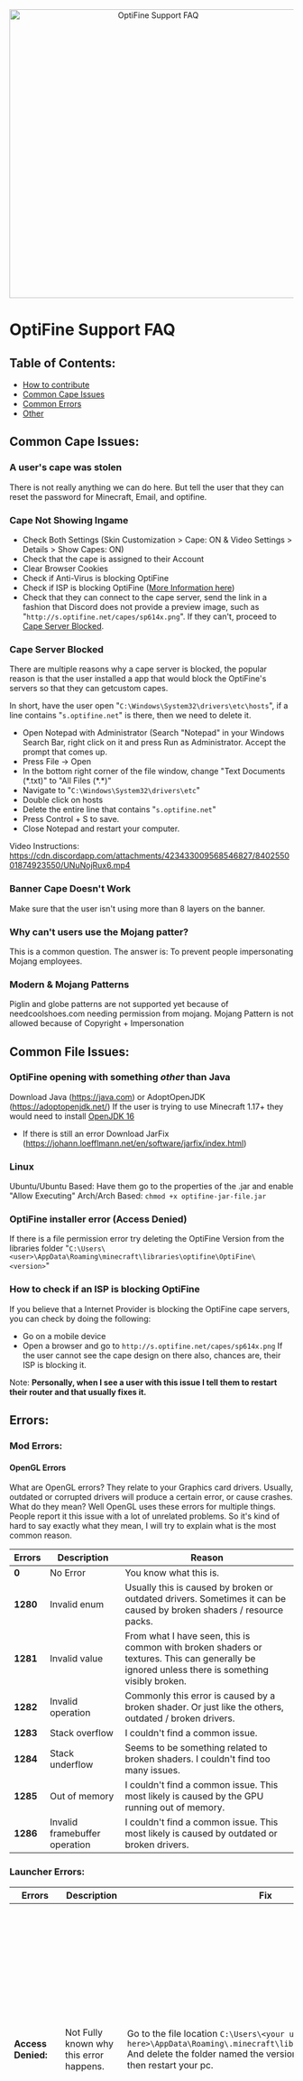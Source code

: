 <div align="center">
  <img alt="OptiFine Support FAQ" src="https://raw.githubusercontent.com/Team-OptiFine/Discord-Information/main/BannerImages/support/optifine_support_render.png" width="512px">
</div>

# **OptiFine Support FAQ**

## **Table of Contents:**
- [How to contribute](./contribute.md)
- [Common Cape Issues](#common-cape-issues)
- [Common Errors](#errors)
- [Other](#other)

## **Common Cape Issues:**

### **A user's cape was stolen**
There is not really anything we can do here. But tell the user that they can reset the password for Minecraft, Email, and optifine.

### **Cape Not Showing Ingame**
- Check Both Settings (Skin Customization > Cape: ON & Video Settings > Details > Show Capes: ON)
- Check that the cape is assigned to their Account
- Clear Browser Cookies
- Check if Anti-Virus is blocking OptiFine
- Check if ISP is blocking OptiFine ([More Information here](#how-to-check-if-an-isp-is-blocking-optifine))
- Check that they can connect to the cape server, send the link in a fashion that Discord does not provide a preview image, such as "`http://s.optifine.net/capes/sp614x.png`". If they can't, proceed to [Cape Server Blocked](#cape-server-blocked).

### **Cape Server Blocked**
There are multiple reasons why a cape server is blocked, the popular reason is that the user installed a app that would block the OptiFine's servers so that they can getcustom capes.

In short, have the user open "`C:\Windows\System32\drivers\etc\hosts`", if a line contains "`s.optifine.net`" is there, then we need to delete it.

- Open Notepad with Administrator (Search "Notepad" in your Windows Search Bar, right click on it and press Run as Administrator. Accept the prompt that comes up.
- Press File -> Open
- In the bottom right corner of the file window, change "Text Documents (\*.txt)" to "All Files (\*.*)"
- Navigate to "`C:\Windows\System32\drivers\etc`"
- Double click on hosts
- Delete the entire line that contains "`s.optifine.net`"
- Press Control + S to save.
- Close Notepad and restart your computer.

Video Instructions: https://cdn.discordapp.com/attachments/423433009568546827/840255001874923550/UNuNojRux6.mp4

### **Banner Cape Doesn't Work**
Make sure that the user isn't using more than 8 layers on the banner.

### **Why can't users use the Mojang patter?**
This is a common question. The answer is: To prevent people impersonating Mojang employees.

### **Modern & Mojang Patterns**
Piglin and globe patterns are not supported yet because of needcoolshoes.com needing permission from mojang.
Mojang Pattern is not allowed because of Copyright + Impersonation

## **Common File Issues:**

### **OptiFine opening with something *other* than Java**
Download Java (https://java.com) or AdoptOpenJDK (https://adoptopenjdk.net/)
If the user is trying to use Minecraft 1.17+ they would need to install [OpenJDK 16](https://adoptium.net/?variant=openjdk16&jvmVariant=hotspot)
- If there is still an error Download JarFix (https://johann.loefflmann.net/en/software/jarfix/index.html)

### **Linux**
Ubuntu/Ubuntu Based: Have them go to the properties of the .jar and enable "Allow Executing"
Arch/Arch Based: `chmod +x optifine-jar-file.jar`

### **OptiFine installer error (Access Denied)**
If there is a file permission error try deleting the OptiFine Version from the libraries folder "`C:\Users\<user>\AppData\Roaming\minecraft\libraries\optifine\OptiFine\<version>`"

### **How to check if an ISP is blocking OptiFine**
If you believe that a Internet Provider is blocking the OptiFine cape servers, you can check by doing the following:
- Go on a mobile device
- Open a browser and go to `http://s.optifine.net/capes/sp614x.png`
If the user cannot see the cape design on there also, chances are, their ISP is blocking it.

Note: **Personally, when I see a user with this issue I tell them to restart their router and that usually fixes it.**

## **Errors:**

### **Mod Errors:**

#### **OpenGL Errors**
What are OpenGL errors? They relate to your Graphics card drivers. Usually, outdated or corrupted drivers will produce a certain error, or cause crashes. What do they mean? Well OpenGL uses these errors for multiple things. People report it this issue with a lot of unrelated problems. So it's kind of hard to say exactly what they mean, I will try to explain what is the most common reason.

| Errors | Description | Reason |
| ----------- | ----------- | ----------- |
| **0** | No Error | You know what this is. |
| **1280** | Invalid enum | Usually this is caused by broken or outdated drivers. Sometimes it can be caused by broken shaders / resource packs. |
| **1281** | Invalid value | From what I have seen, this is common with broken shaders or textures. This can generally be ignored unless there is something visibly broken.  |
| **1282** | Invalid operation | Commonly this error is caused by a broken shader. Or just like the others, outdated / broken drivers. |
| **1283** | Stack overflow | I couldn't find a common issue. |
| **1284** | Stack underflow | Seems to be something related to broken shaders. I couldn't find too many issues. |
| **1285** | Out of memory | I couldn't find a common issue. This most likely is caused by the GPU running out of memory. |
| **1286** | Invalid framebuffer operation | I couldn't find a common issue. This most likely is caused by outdated or broken drivers. |

### **Launcher Errors:**

| Errors | Description | Fix | Example Image |
| ----------- | ----------- | ----------- | ----------- |
| **Access Denied:** | Not Fully known why this error happens. | Go to the file location `C:\Users\<your username here>\AppData\Roaming\.minecraft\libraries\optifine\OptiFine` And delete the folder named the version you are trying to install, then restart your pc. | <img alt="" src="./images/Launcher/access_denied.png" width="512px"> |
| **Unable to install java. There are errors in the following switches: \*** | Java File associations broke. | Download [Jarfix](https://johann.loefflmann.net/jarfix). This usually fixes the error. | <img alt="" src="./images/Launcher/unable_to_install_java.png" width="512px"> |
| **Unable to press the install button (Grayed out):** | This usually means that the user has a space or an invalid character in their Users directory. | Change their file location, or change their computer username. | <img alt="" src="./images/Launcher/GrayedOut.png" width="512px"> |

### **Website Errors:**

| Errors | Description | Fix | Example Image |
| ----------- | ----------- | ----------- | ----------- |
| **Inernal Server Error (Editing Cape) \|\| Cape Not Found for: <user> (When they have a cape)** | It is not fully known why this error happens, we just know that sometimes it does. | We usually directly message sp614x to fix the cape. He has to manually edit something in the database. | <img alt="Inernal Server Error (Editing Cape)" src="./images/website/editingcape_error.png" width="512px"> |
| **3D Secure Verification Failed.** | It is not fully known why this error happens, other than Paymentwall suspects fraud. This is not caused by OptiFine or can be fixed by OptiFine. **When this error happens, you will not be charged.** | Email [support@paymentwall.com](mailto:support@paymentwall.com) and get support there. | <img alt="3D Secure Verification Failed" src="./images/website/3D_SecureVerificationFailed.png" width="512px"> |

## **Other:**

### **PvP Clients**
We do not officially provide support for them. If you want to help out, that's fine. But it's recommended that you ask them to go to a stand-alone version of OptiFine and if the issue continues, you can help them. If not, its most likely the pvp client causing the issue.

### **Refunds**
If you have anyone that is wanting to refund their capes or has anything related to PaymentWall, dont redirect them to sp614x.
Instead redirect them to PaymentWall's support (https://www.paymentwall.com/en/contacts)

### Note: **PayPal or Bank Chargeback can block you.**

### **Change Email**
If the user donated within 30 days, they should probably refund the donation and if they choose, donate again. Otherwise it's a lost cause. 
You can see if they can create the email they donated with.
If it's a misspelled email provider (i.e. @gmial.com, @gmail.cm) get them to email our support email ([optifinex@gmail.com](mailto:optifinex@gmail.com)).
    
### **Data Deletion Requests/GDPR Requests**
If the request is not via email, tell them to send an email from the email that is attached to the account they'd like to remove.
First, check that the user has an actual account by searching the email in the Database. If one comes up, proceed. If one doesn't, tell the user. We can ONLY processrequests sent in from the actual email.
Then, send a confirmation email that will be found as a canned response under "Data Deletion Confirmation" and replacing the filler content with their email.
Once they agree, DM sp614x with the email and a link to the ticket.

### **Minecraft/OptiFine running on iGPU not dGPU**
Open dGPU Control Panel (AMD Adrenaline or NVidia Control Panel (NOT GeForce Experience))
**AMD Adrenaline**:
- Go To "Gaming" Tab
- Add a Game
- Locate javaw.exe (Normally in `C:\Program Files (x86)\Minecraft Launcher\runtime\jre-x64\bin` FOR STOCK MINECRAFT)

**NVidia Control Panel (IF USING VANILLA LAUNCHER IT MAYBE AUTO ADDED BY GeForce Experience)**:
- Manage 3D Settings
- Program Settings
- Add -> Browse
- Locate javaw.exe (Normally in `C:\Program Files (x86)\Minecraft Launcher\runtime\jre-x64\bin` FOR STOCK MINECRAFT)
- Select NVidia Processor in drop down -> Click Apply
    
Note: **IF they have Minecraft running under a different version of java, it will be located in `C:\Program Files\AdoptOpenJDK\<java version>\bin` or `C:\ProgramFiles\Java\<java version>\bin` and must be javaw.exe**

### White lines/Lines around blocks
- **1.)** Close Minecraft and any other games, open Nvidia Control Panel (right click on the desktop then click Nvidia Control Panel)
- **2.)** Click `Adjust image settings with preview`
- **3.)** Click `Let the 3D application decide` then click `Apply` in the bottom right 

The lines should no longer show up around blocks.